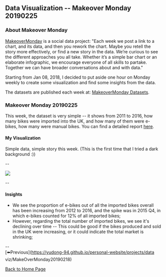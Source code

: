<head>
  <!-- Global site tag (gtag.js) - Google Analytics -->
<script async src="https://www.googletagmanager.com/gtag/js?id=UA-112502179-1"></script>
<script>
  window.dataLayer = window.dataLayer || [];
  function gtag(){dataLayer.push(arguments);}
  gtag('js', new Date());

  gtag('config', 'UA-112502179-1');
</script>
</head>


## Data Visualization -- Makeover Monday 20190225

### About Makeover Monday

[MakeoverMonday](http://www.makeovermonday.co.uk/) is a social data project:
"Each week we post a link to a chart, and its data, and then you rework the chart.
Maybe you retell the story more effectively, or find a new story in the data.
We’re curious to see the different approaches you all take. Whether it’s a simple bar chart or an elaborate infographic, we encourage everyone of all skills to partake.
Together we can have broader conversations about and with data."

Starting from Jan 08, 2018, I decided to put aside one hour on Monday weekly to create some visualization and find some insights from the data.

The datasets are published each week at: [MakeoverMonday Datasets](http://www.makeovermonday.co.uk/data/).

### Makeover Monday 20190225

This week, the dataset is very simple -- it shows from 2011 to 2016, how many bikes were imported into the UK, and how many of them were e-bikes, how many were manual bikes. You can find a detailed report [here](http://www.sqw.co.uk/files/6914/9406/9034/SQW_Economic_value_of_the_bicycle_industry_and_cycling_March_2017_FINAL.pdf).  

#### My Visualization

Simple data, simple story this week. (This is the first time that I tried a dark background :))

--  

<div class='tableauPlaceholder' id='viz1551202719393' style='position: relative'>
<noscript><a href='#'>
  <img alt=' ' src='https:&#47;&#47;public.tableau.com&#47;static&#47;images&#47;Ma&#47;MakeOverMonday20190225&#47;ElectricBike&#47;1_rss.png' style='border: none' />
</a></noscript>
<object class='tableauViz'  style='display:none;'>
  <param name='host_url' value='https%3A%2F%2Fpublic.tableau.com%2F' />
  <param name='embed_code_version' value='3' /> 
  <param name='site_root' value='' />
  <param name='name' value='MakeOverMonday20190225&#47;ElectricBike' />
  <param name='tabs' value='no' />
  <param name='toolbar' value='yes' />
  <param name='static_image' value='https:&#47;&#47;public.tableau.com&#47;static&#47;images&#47;Ma&#47;MakeOverMonday20190225&#47;ElectricBike&#47;1.png' />
  <param name='animate_transition' value='yes' />
  <param name='display_static_image' value='yes' />
  <param name='display_spinner' value='yes' />
  <param name='display_overlay' value='yes' />
  <param name='display_count' value='yes' />
</object></div>          
<script type='text/javascript'>         
  var divElement = document.getElementById('viz1551202719393');          
  var vizElement = divElement.getElementsByTagName('object')[0];            
  vizElement.style.width='800px';vizElement.style.height='627px';    
  var scriptElement = document.createElement('script');               
  scriptElement.src = 'https://public.tableau.com/javascripts/api/viz_v1.js';   
  vizElement.parentNode.insertBefore(scriptElement, vizElement);          
</script>  

--  

#### Insights
* We see the proportion of e-bikes out of all the imported bikes overall has been increasing from 2012 to 2016, and the spike was in 2015 Q4, in which e-bikes counted for 12% of all imported bikes;  
* However, regarding the total number of imported bikes, we see it's declining over time -- This could be good if the bikes produced and sold in the UK were increasing, or it could indicate the total market is shrinking;  

--  
[⬅️Previous](https://yudong-94.github.io/personal-website/projects/data viz/MakeOverMonday20190218)

[Back to Home Page](https://yudong-94.github.io/personal-website/)
